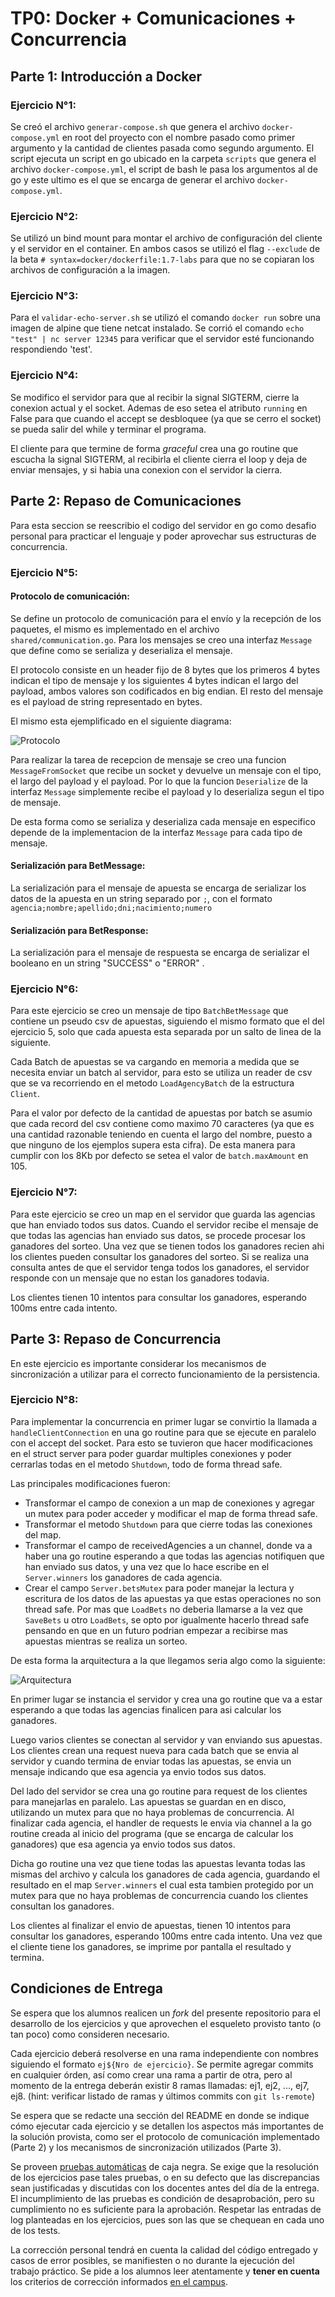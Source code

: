 # TP0: Docker + Comunicaciones + Concurrencia

## Parte 1: Introducción a Docker

### Ejercicio N°1:

Se creó el archivo `generar-compose.sh` que genera el archivo `docker-compose.yml` en root del proyecto con el nombre pasado como primer argumento y la cantidad de clientes pasada como segundo argumento. El script ejecuta un script en go ubicado en la carpeta `scripts` que genera el archivo `docker-compose.yml`, el script de bash le pasa los argumentos al de go y este ultimo es el que se encarga de generar el archivo `docker-compose.yml`.

### Ejercicio N°2:

Se utilizó un bind mount para montar el archivo de configuración del cliente y el servidor en el container. En ambos casos se utilizó el flag `--exclude` de la beta `# syntax=docker/dockerfile:1.7-labs` para que no se copiaran los archivos de configuración a la imagen.

### Ejercicio N°3:

Para el `validar-echo-server.sh` se utilizó el comando `docker run` sobre una imagen de alpine que tiene netcat instalado. Se corrió el comando `echo "test" | nc server 12345` para verificar que el servidor esté funcionando respondiendo 'test'.

### Ejercicio N°4:

Se modifico el servidor para que al recibir la signal SIGTERM, cierre la conexion actual y el socket. Ademas de eso setea el atributo `running` en False para que cuando el accept se desbloquee (ya que se cerro el socket) se pueda salir del while y terminar el programa.

El cliente para que termine de forma _graceful_ crea una go routine que escucha la signal SIGTERM, al recibirla el cliente cierra el loop y deja de enviar mensajes, y si habia una conexion con el servidor la cierra.

## Parte 2: Repaso de Comunicaciones

Para esta seccion se reescribio el codigo del servidor en go como desafio personal para practicar el lenguaje y poder aprovechar sus estructuras de concurrencia.

### Ejercicio N°5:

#### Protocolo de comunicación:

Se define un protocolo de comunicación para el envío y la recepción de los paquetes, el mismo es implementado en el archivo `shared/communication.go`. Para los mensajes se creo una interfaz `Message` que define como se serializa y deserializa el mensaje.

El protocolo consiste en un header fijo de 8 bytes que los primeros 4 bytes indican el tipo de mensaje y los siguientes 4 bytes indican el largo del payload, ambos valores son codificados en big endian. El resto del mensaje es el payload de string representado en bytes.

El mismo esta ejemplificado en el siguiente diagrama:

![Protocolo](protocolo.png)

Para realizar la tarea de recepcion de mensaje se creo una funcion `MessageFromSocket` que recibe un socket y devuelve un mensaje con el tipo, el largo del payload y el payload. Por lo que la funcion `Deserialize` de la interfaz `Message` simplemente recibe el payload y lo deserializa segun el tipo de mensaje.

De esta forma como se serializa y deserializa cada mensaje en especifico depende de la implementacion de la interfaz `Message` para cada tipo de mensaje.

#### Serialización para BetMessage:

La serialización para el mensaje de apuesta se encarga de serializar los datos de la apuesta en un string separado por `;`, con el formato `agencia;nombre;apellido;dni;nacimiento;numero`

#### Serialización para BetResponse:

La serialización para el mensaje de respuesta se encarga de serializar el booleano en un string "SUCCESS" o "ERROR" .

### Ejercicio N°6:

Para este ejercicio se creo un mensaje de tipo `BatchBetMessage` que contiene un pseudo csv de apuestas, siguiendo el mismo formato que el del ejercicio 5, solo que cada apuesta esta separada por un salto de linea de la siguiente.

Cada Batch de apuestas se va cargando en memoria a medida que se necesita enviar un batch al servidor, para esto se utiliza un reader de csv que se va recorriendo en el metodo `LoadAgencyBatch` de la estructura `Client`.

Para el valor por defecto de la cantidad de apuestas por batch se asumio que cada record del csv contiene como maximo 70 caracteres (ya que es una cantidad razonable teniendo en cuenta el largo del nombre, puesto a que ninguno de los ejemplos supera esta cifra). De esta manera para cumplir con los 8Kb por defecto se setea el valor de `batch.maxAmount` en 105.

### Ejercicio N°7:

Para este ejercicio se creo un map en el servidor que guarda las agencias que han enviado todos sus datos. Cuando el servidor recibe el mensaje de que todas las agencias han enviado sus datos, se procede procesar los ganadores del sorteo. Una vez que se tienen todos los ganadores recien ahi los clientes pueden consultar los ganadores del sorteo. Si se realiza una consulta antes de que el servidor tenga todos los ganadores, el servidor responde con un mensaje que no estan los ganadores todavia.

Los clientes tienen 10 intentos para consultar los ganadores, esperando 100ms entre cada intento.

## Parte 3: Repaso de Concurrencia

En este ejercicio es importante considerar los mecanismos de sincronización a utilizar para el correcto funcionamiento de la persistencia.

### Ejercicio N°8:

Para implementar la concurrencia en primer lugar se convirtio la llamada a `handleClientConnection` en una go routine para que se ejecute en paralelo con el accept del socket. Para esto se tuvieron que hacer modificaciones en el struct server para poder guardar multiples conexiones y poder cerrarlas todas en el metodo `Shutdown`, todo de forma thread safe.

Las principales modificaciones fueron:

- Transformar el campo de conexion a un map de conexiones y agregar un mutex para poder acceder y modificar el map de forma thread safe.
- Transformar el metodo `Shutdown` para que cierre todas las conexiones del map.
- Transformar el campo de receivedAgencies a un channel, donde va a haber una go routine esperando a que todas las agencias notifiquen que han enviado sus datos, y una vez que lo hace escribe en el `Server.winners` los ganadores de cada agencia.
- Crear el campo `Server.betsMutex` para poder manejar la lectura y escritura de los datos de las apuestas ya que estas operaciones no son thread safe. Por mas que `LoadBets` no deberia llamarse a la vez que `SaveBets` u otro `LoadBets`, se opto por igualmente hacerlo thread safe pensando en que en un futuro podrian empezar a recibirse mas apuestas mientras se realiza un sorteo.

De esta forma la arquitectura a la que llegamos seria algo como la siguiente:

![Arquitectura](arquitectura.png)

En primer lugar se instancia el servidor y crea una go routine que va a estar esperando a que todas las agencias finalicen para asi calcular los ganadores.

Luego varios clientes se conectan al servidor y van enviando sus apuestas. Los clientes crean una request nueva para cada batch que se envia al servidor y cuando termina de enviar todas las apuestas, se envia un mensaje indicando que esa agencia ya envio todos sus datos.

Del lado del servidor se crea una go routine para request de los clientes para manejarlas en paralelo. Las apuestas se guardan en en disco, utilizando un mutex para que no haya problemas de concurrencia. Al finalizar cada agencia, el handler de requests le envia via channel a la go routine creada al inicio del programa (que se encarga de calcular los ganadores) que esa agencia ya envio todos sus datos.

Dicha go routine una vez que tiene todas las apuestas levanta todas las mismas del archivo y calcula los ganadores de cada agencia, guardando el resultado en el map `Server.winners` el cual esta tambien protegido por un mutex para que no haya problemas de concurrencia cuando los clientes consultan los ganadores.

Los clientes al finalizar el envio de apuestas, tienen 10 intentos para consultar los ganadores, esperando 100ms entre cada intento. Una vez que el cliente tiene los ganadores, se imprime por pantalla el resultado y termina.

## Condiciones de Entrega

Se espera que los alumnos realicen un _fork_ del presente repositorio para el desarrollo de los ejercicios y que aprovechen el esqueleto provisto tanto (o tan poco) como consideren necesario.

Cada ejercicio deberá resolverse en una rama independiente con nombres siguiendo el formato `ej${Nro de ejercicio}`. Se permite agregar commits en cualquier órden, así como crear una rama a partir de otra, pero al momento de la entrega deberán existir 8 ramas llamadas: ej1, ej2, ..., ej7, ej8.
(hint: verificar listado de ramas y últimos commits con `git ls-remote`)

Se espera que se redacte una sección del README en donde se indique cómo ejecutar cada ejercicio y se detallen los aspectos más importantes de la solución provista, como ser el protocolo de comunicación implementado (Parte 2) y los mecanismos de sincronización utilizados (Parte 3).

Se proveen [pruebas automáticas](https://github.com/7574-sistemas-distribuidos/tp0-tests) de caja negra. Se exige que la resolución de los ejercicios pase tales pruebas, o en su defecto que las discrepancias sean justificadas y discutidas con los docentes antes del día de la entrega. El incumplimiento de las pruebas es condición de desaprobación, pero su cumplimiento no es suficiente para la aprobación. Respetar las entradas de log planteadas en los ejercicios, pues son las que se chequean en cada uno de los tests.

La corrección personal tendrá en cuenta la calidad del código entregado y casos de error posibles, se manifiesten o no durante la ejecución del trabajo práctico. Se pide a los alumnos leer atentamente y **tener en cuenta** los criterios de corrección informados [en el campus](https://campusgrado.fi.uba.ar/mod/page/view.php?id=73393).
